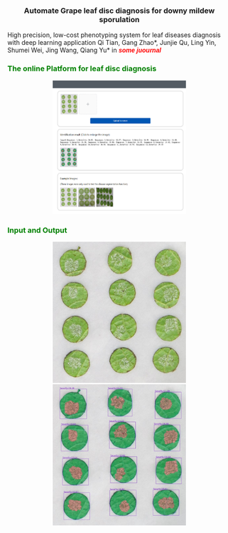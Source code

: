<center><h3>Automate Grape leaf disc diagnosis for downy mildew sporulation </h3></center>

High precision, low-cost phenotyping system for leaf diseases diagnosis with deep learning application
Qi Tian, Gang Zhao*, Junjie Qu, Ling Yin, Shumei Wei, Jing Wang, Qiang Yu* 
in <font color='red' face='Arial'><strong>*some juournal*</strong> </font>


### <font color='green'>The online Platform for leaf disc diagnosis </font>
<p align='center'><img src='./assets/plantform.png' height=300 width=300></p>

### <font color='green'> Input and Output 
<center class='half'>
<img src='./assets/IMG_2093.jpg' width=300px>
<img src='./assets/IMG_2093_result_box.jpg' width=300px>
</center>
<!-- <div style='display:flex'>
<p align='left'><img src='./assets/IMG_2093.jpg' height=300 width=300  alt='Input'
                      style="margin-left: 100px;">
<p align='right'><img src='./assets/IMG_2093_result_box.jpg'  alt='Output'
                       height=300 width=300 style="margin-left: 60px;">
</div> -->




